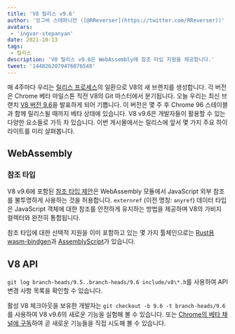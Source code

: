 ```yaml
---
title: 'V8 릴리스 v9.6'
author: '잉그바 스테파니안 ([@RReverser](https://twitter.com/RReverser))'
avatars:
 - 'ingvar-stepanyan'
date: 2021-10-13
tags:
 - 릴리스
description: 'V8 릴리스 v9.6은 WebAssembly에 참조 타입 지원을 제공합니다.'
tweet: '1448262079476076548'
---
```

매 4주마다 우리는 [릴리스 프로세스](https://v8.dev/docs/release-process)의 일환으로 V8의 새 브랜치를 생성합니다. 각 버전은 Chrome 베타 마일스톤 직전 V8의 Git 마스터에서 분기됩니다. 오늘 우리는 최신 브랜치 [V8 버전 9.6](https://chromium.googlesource.com/v8/v8.git/+log/branch-heads/9.6)을 발표하게 되어 기쁩니다. 이 버전은 몇 주 후 Chrome 96 스테이블과 함께 릴리스될 때까지 베타 상태에 있습니다. V8 v9.6은 개발자들이 활용할 수 있는 다양한 요소들로 가득 차 있습니다. 이번 게시물에서는 릴리스에 앞서 몇 가지 주요 하이라이트를 미리 살펴봅니다.

<!--truncate-->
## WebAssembly

### 참조 타입

V8 v9.6에 포함된 [참조 타입 제안](https://github.com/WebAssembly/reference-types/blob/master/proposals/reference-types/Overview.md)은 WebAssembly 모듈에서 JavaScript 외부 참조를 불투명하게 사용하는 것을 허용합니다. `externref` (이전 명칭: `anyref`) 데이터 타입은 JavaScript 객체에 대한 참조를 안전하게 유지하는 방법을 제공하며 V8의 가비지 컬렉터와 완전히 통합됩니다.

참조 타입에 대한 선택적 지원을 이미 포함하고 있는 몇 가지 툴체인으로는 [Rust용 wasm-bindgen](https://rustwasm.github.io/wasm-bindgen/reference/reference-types.html)과 [AssemblyScript](https://www.assemblyscript.org/compiler.html#command-line-options)가 있습니다.

## V8 API

`git log branch-heads/9.5..branch-heads/9.6 include/v8\*.h`를 사용하여 API 변경 사항 목록을 확인할 수 있습니다.

활성 V8 체크아웃을 보유한 개발자는 `git checkout -b 9.6 -t branch-heads/9.6`를 사용하여 V8 v9.6의 새로운 기능을 실험해 볼 수 있습니다. 또는 [Chrome의 베타 채널에 구독](https://www.google.com/chrome/browser/beta.html)하여 곧 새로운 기능들을 직접 시도해 볼 수 있습니다.
